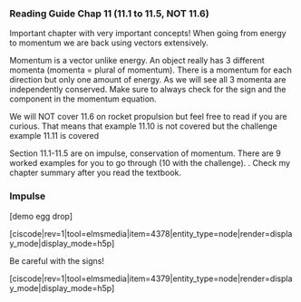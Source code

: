 ### Reading Guide Chap 11 (11.1 to 11.5, NOT 11.6)

Important chapter with very important concepts! When going from energy to momentum we are back using vectors extensively. 

<lrndesign-sidenote label="Instructor Note" icon="bookmark" bg-color="#c2e5f2">
Momentum is a vector unlike energy. An object really has 3 different momenta (momenta = plural of momentum). There is a momentum for each direction but only one amount of energy. As we will see all 3 momenta are independently conserved. Make sure to always check for the sign and the component in the momentum equation. 
</lrndesign-sidenote>

We will NOT cover 11.6 on rocket propulsion but feel free to read if you are curious. That means that example 11.10 is not covered but the challenge example 11.11 is covered

Section 11.1-11.5 are on impulse, conservation of momentum. There are 9 worked examples for you to go through (10 with the challenge). . Check my chapter summary after you read the textbook. 

### Impulse

[demo egg drop]

[ciscode|rev=1|tool=elmsmedia|item=4378|entity_type=node|render=display_mode|display_mode=h5p]

<lrndesign-sidenote label="Instructor Note" icon="bookmark" bg-color="#c2e5f2">
Be careful with the signs! 
</lrndesign-sidenote>


[ciscode|rev=1|tool=elmsmedia|item=4379|entity_type=node|render=display_mode|display_mode=h5p]

